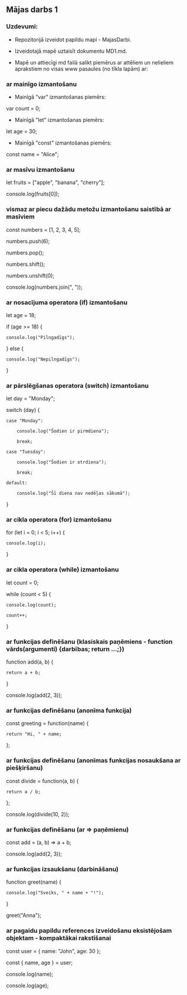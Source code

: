 ## Mājas darbs 1
### Uzdevumi:
 * Repozitorijā izveidot papildu mapi - MajasDarbi.

* Izveidotajā mapē uztaisīt dokumentu MD1.md.

* Mapē un attiecīgi md failā salikt piemērus ar attēliem un nelieliem aprakstiem no visas www pasaules (no tīkla lapām) ar:
### ar mainīgo izmantošanu
* Mainīgā "var" izmantošanas piemērs:
  
var count = 0;
* Mainīgā "let" izmantošanas piemērs:
  
let age = 30;
* Mainīgā "const" izmantošanas piemērs:
  
const name = "Alice";

### ar masīvu izmantošanu
let fruits = ["apple", "banana", "cherry"];

console.log(fruits[0]);

### vismaz ar piecu dažādu metožu izmantošanu saistībā ar masīviem
const numbers = [1, 2, 3, 4, 5];

numbers.push(6);

numbers.pop();

numbers.shift();

numbers.unshift(0);

console.log(numbers.join(", "));

### ar nosacījuma operatora (if) izmantošanu
let age = 18;

if (age >= 18) {

    console.log("Pilngadīgs");
    
} else {

    console.log("Nepilngadīgs");
    
}

### ar pārslēgšanas operatora (switch) izmantošanu
let day = "Monday";

switch (day) {

    case "Monday":
    
        console.log("Šodien ir pirmdiena");
        
        break;
        
    case "Tuesday":
    
        console.log("Šodien ir otrdiena");
        
        break;
        
    default:
    
        console.log("Šī diena nav nedēļas sākumā");
        
}

### ar cikla operatora (for) izmantošanu
for (let i = 0; i < 5; i++) {

    console.log(i);
    
}

### ar cikla operatora (while) izmantošanu
let count = 0;

while (count < 5) {

    console.log(count);
    
    count++;
    
}

### ar funkcijas definēšanu (klasiskais paņēmiens - function vārds(argumenti) {darbības; return ...;})
function add(a, b) {

    return a + b;
    
}

console.log(add(2, 3));

### ar funkcijas definēšanu (anonīma funkcija)
const greeting = function(name) {

    return "Hi, " + name;
    
};

### ar funkcijas definēšanu (anonīmas funkcijas nosaukšana ar piešķiršanu)
const divide = function(a, b) {

    return a / b;
    
};

console.log(divide(10, 2));


### ar funkcijas definēšanu (ar => paņēmienu)
const add = (a, b) => a + b;

console.log(add(2, 3));

### ar funkcijas izsaukšanu (darbināšanu)
function greet(name) {

    console.log("Sveiks, " + name + "!");
    
}

greet("Anna");

### ar pagaidu papildu references izveidošanu eksistējošam objektam - kompaktākai rakstīšanai
const user = { name: "John", age: 30 };

const { name, age } = user;

console.log(name);

console.log(age);
